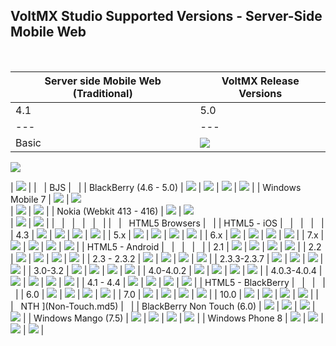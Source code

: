 ﻿     

VoltMX Studio Supported Versions - Server-Side Mobile Web
-------------------------------------------------------

 

| Server side Mobile Web (Traditional) | VoltMX Release Versions |
| --- | --- |
| 4.1 | 5.0 | 5.5 / 5.6 | 6.0/6.5 |
| --- | --- | --- | --- |
| Basic | ![](Resources/Images/yes.png) | ![](Resources/Images/yes.png) | 
![](Resources/Images/yes.png)  


 | ![](Resources/Images/yes.png) |
|   | BJS |   |
| BlackBerry (4.6 - 5.0) | ![](Resources/Images/yes.png) | ![](Resources/Images/yes.png) | ![](Resources/Images/yes.png) | ![](Resources/Images/yes.png) |
| Windows Mobile 7 | ![](Resources/Images/yes.png) | ![](Resources/Images/yes.png)  
 | ![](Resources/Images/yes.png) | ![](Resources/Images/yes.png) |
| Nokia (Webkit 413 - 416) | ![](Resources/Images/yes.png) | ![](Resources/Images/yes.png)  
 | ![](Resources/Images/yes.png) | ![](Resources/Images/yes.png) |
|   |   |   |   |   |
|   |   HTML5 Browsers |   |
| HTML5 - iOS |   |   |   |   |
| 4.3 | ![](Resources/Images/yes.png) | ![](Resources/Images/yes.png) | ![](Resources/Images/yes.png) | ![](Resources/Images/yes.png) |
| 5.x | ![](Resources/Images/yes.png) | ![](Resources/Images/yes.png) | ![](Resources/Images/yes.png) | ![](Resources/Images/yes.png) |
| 6.x | ![](Resources/Images/yes.png) | ![](Resources/Images/yes.png) | ![](Resources/Images/yes.png) | ![](Resources/Images/yes.png) |
| 7.x | ![](Resources/Images/yes.png) | ![](Resources/Images/yes.png) | ![](Resources/Images/yes.png) | ![](Resources/Images/yes.png) |
| HTML5 - Android |   |   |   |   |
| 2.1 | ![](Resources/Images/no.png) | ![](Resources/Images/no.png) | ![](Resources/Images/no.png) | ![](Resources/Images/no.png) |
| 2.2 | ![](Resources/Images/yes.png) | ![](Resources/Images/yes.png) | ![](Resources/Images/no.png) | ![](Resources/Images/no.png) |
| 2.3 - 2.3.2 | ![](Resources/Images/yes.png) | ![](Resources/Images/yes.png) | ![](Resources/Images/yes.png) | ![](Resources/Images/yes.png) |
| 2.3.3-2.3.7 | ![](Resources/Images/yes.png) | ![](Resources/Images/yes.png) | ![](Resources/Images/yes.png) | ![](Resources/Images/yes.png) |
| 3.0-3.2 | ![](Resources/Images/yes.png) | ![](Resources/Images/yes.png) | ![](Resources/Images/yes.png) | ![](Resources/Images/yes.png) |
| 4.0-4.0.2 | ![](Resources/Images/yes.png) | ![](Resources/Images/yes.png) | ![](Resources/Images/yes.png) | ![](Resources/Images/yes.png) |
| 4.0.3-4.0.4 | ![](Resources/Images/yes.png) | ![](Resources/Images/yes.png) | ![](Resources/Images/yes.png) | ![](Resources/Images/yes.png) |
| 4.1 - 4.4 | ![](Resources/Images/no.png) | ![](Resources/Images/yes.png) | ![](Resources/Images/yes.png) | ![](Resources/Images/yes.png) |
| HTML5 - BlackBerry |   |   |   |   |
| 6.0 | ![](Resources/Images/yes.png) | ![](Resources/Images/yes.png) | ![](Resources/Images/yes.png) | ![](Resources/Images/yes.png) |
| 7.0 | ![](Resources/Images/yes.png) | ![](Resources/Images/yes.png) | ![](Resources/Images/yes.png) | ![](Resources/Images/yes.png) |
| 10.0 | ![](Resources/Images/no.png) | ![](Resources/Images/yes.png) | ![](Resources/Images/yes.png) | ![](Resources/Images/yes.png) |
|   |   NTH ](Non-Touch.md5) |   |
| BlackBerry Non Touch (6.0) | ![](Resources/Images/yes.png) | ![](Resources/Images/yes.png) | ![](Resources/Images/yes.png) | ![](Resources/Images/yes.png) |
| Windows Mango (7.5) | ![](Resources/Images/yes.png) | ![](Resources/Images/yes.png) | ![](Resources/Images/yes.png) | ![](Resources/Images/yes.png) |
| Windows Phone 8 | ![](Resources/Images/no.png) | ![](Resources/Images/yes.png) | ![](Resources/Images/yes.png) | ![](Resources/Images/yes.png) |
